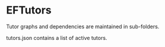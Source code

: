 # EFTutors

Tutor graphs and dependencies are maintained in sub-folders.

tutors.json contains a list of active tutors.
